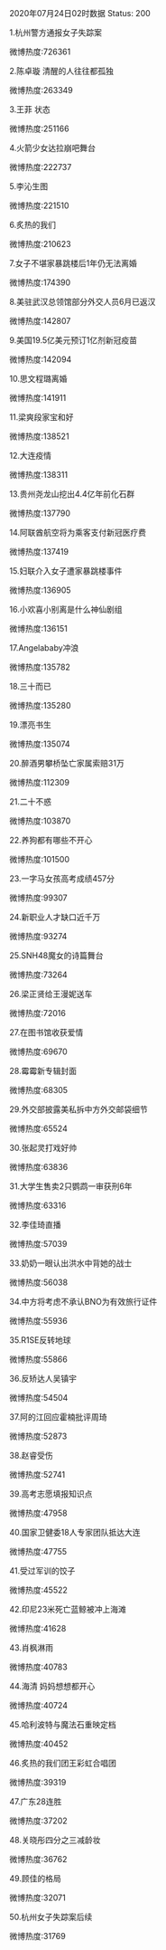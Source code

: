 2020年07月24日02时数据
Status: 200

1.杭州警方通报女子失踪案

微博热度:726361

2.陈卓璇 清醒的人往往都孤独

微博热度:263349

3.王菲 状态

微博热度:251166

4.火箭少女达拉崩吧舞台

微博热度:222737

5.李沁生图

微博热度:221510

6.炙热的我们

微博热度:210623

7.女子不堪家暴跳楼后1年仍无法离婚

微博热度:174390

8.美驻武汉总领馆部分外交人员6月已返汉

微博热度:142807

9.美国19.5亿美元预订1亿剂新冠疫苗

微博热度:142094

10.思文程璐离婚

微博热度:141911

11.梁爽段家宝和好

微博热度:138521

12.大连疫情

微博热度:138311

13.贵州尧龙山挖出4.4亿年前化石群

微博热度:137790

14.阿联酋航空将为乘客支付新冠医疗费

微博热度:137419

15.妇联介入女子遭家暴跳楼事件

微博热度:136905

16.小欢喜小别离是什么神仙剧组

微博热度:136151

17.Angelababy冲浪

微博热度:135782

18.三十而已

微博热度:135280

19.漂亮书生

微博热度:135074

20.醉酒男攀桥坠亡家属索赔31万

微博热度:112309

21.二十不惑

微博热度:103870

22.养狗都有哪些不开心

微博热度:101500

23.一字马女孩高考成绩457分

微博热度:99307

24.新职业人才缺口近千万

微博热度:93274

25.SNH48魔女的诗篇舞台

微博热度:73264

26.梁正贤给王漫妮送车

微博热度:72016

27.在图书馆收获爱情

微博热度:69670

28.霉霉新专辑封面

微博热度:68305

29.外交部披露美私拆中方外交邮袋细节

微博热度:65524

30.张起灵打戏好帅

微博热度:63836

31.大学生售卖2只鹦鹉一审获刑6年

微博热度:63316

32.李佳琦直播

微博热度:57039

33.奶奶一眼认出洪水中背她的战士

微博热度:56038

34.中方将考虑不承认BNO为有效旅行证件

微博热度:55936

35.R1SE反转地球

微博热度:55866

36.反矫达人吴镇宇

微博热度:54504

37.阿的江回应霍楠批评周琦

微博热度:52873

38.赵睿受伤

微博热度:52741

39.高考志愿填报知识点

微博热度:47958

40.国家卫健委18人专家团队抵达大连

微博热度:47755

41.受过军训的饺子

微博热度:45522

42.印尼23米死亡蓝鲸被冲上海滩

微博热度:41628

43.肖枫淋雨

微博热度:40783

44.海清 妈妈想想都开心

微博热度:40724

45.哈利波特与魔法石重映定档

微博热度:40452

46.炙热的我们团王彩虹合唱团

微博热度:39319

47.广东28连胜

微博热度:37202

48.关晓彤四分之三减龄妆

微博热度:36762

49.顾佳的格局

微博热度:32071

50.杭州女子失踪案后续

微博热度:31769

